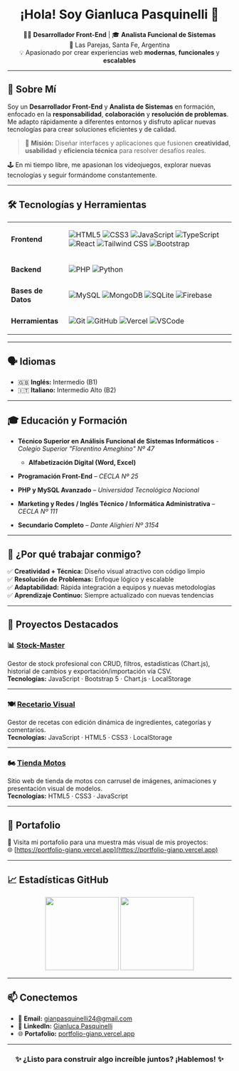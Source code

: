 <h1 align="center">¡Hola! Soy Gianluca Pasquinelli 👋</h1>

<p align="center">
  🧑‍💻 <strong>Desarrollador Front-End</strong> | 🎓 <strong>Analista Funcional de Sistemas</strong><br>
  📍 Las Parejas, Santa Fe, Argentina<br>
  💡 Apasionado por crear experiencias web <strong>modernas</strong>, <strong>funcionales</strong> y <strong>escalables</strong>
</p>

---

## 🚀 Sobre Mí

Soy un **Desarrollador Front-End** y **Analista de Sistemas** en formación, enfocado en la **responsabilidad**, **colaboración** y **resolución de problemas**. Me adapto rápidamente a diferentes entornos y disfruto aplicar nuevas tecnologías para crear soluciones eficientes y de calidad.

> 🎯 **Misión:** Diseñar interfaces y aplicaciones que fusionen **creatividad**, **usabilidad** y **eficiencia técnica** para resolver desafíos reales.

🕹️ En mi tiempo libre, me apasionan los videojuegos, explorar nuevas tecnologías y seguir formándome constantemente.

---

## 🛠️ Tecnologías y Herramientas

<table>
  <tr>
    <td><strong>Frontend</strong></td>
    <td>

![HTML5](https://img.shields.io/badge/-HTML5-E34F26?style=for-the-badge&logo=html5&logoColor=white)
![CSS3](https://img.shields.io/badge/-CSS3-1572B6?style=for-the-badge&logo=css3&logoColor=white)
![JavaScript](https://img.shields.io/badge/-JavaScript-F7DF1E?style=for-the-badge&logo=javascript&logoColor=black)
![TypeScript](https://img.shields.io/badge/-TypeScript-3178C6?style=for-the-badge&logo=typescript&logoColor=white)
![React](https://img.shields.io/badge/-React-20232A?style=for-the-badge&logo=react&logoColor=61DAFB)
![Tailwind CSS](https://img.shields.io/badge/-Tailwind-06B6D4?style=for-the-badge&logo=tailwind-css&logoColor=white)
![Bootstrap](https://img.shields.io/badge/-Bootstrap-7952B3?style=for-the-badge&logo=bootstrap&logoColor=white)

</td>
  </tr>
  <tr>
    <td><strong>Backend</strong></td>
    <td>

![PHP](https://img.shields.io/badge/-PHP-777BB4?style=for-the-badge&logo=php&logoColor=white)
![Python](https://img.shields.io/badge/-Python-3776AB?style=for-the-badge&logo=python&logoColor=white)

</td>
  </tr>
  <tr>
    <td><strong>Bases de Datos</strong></td>
    <td>

![MySQL](https://img.shields.io/badge/-MySQL-4479A1?style=for-the-badge&logo=mysql&logoColor=white)
![MongoDB](https://img.shields.io/badge/-MongoDB-4EA94B?style=for-the-badge&logo=mongodb&logoColor=white)
![SQLite](https://img.shields.io/badge/-SQLite-003B57?style=for-the-badge&logo=sqlite&logoColor=white)
![Firebase](https://img.shields.io/badge/-Firebase-FFCA28?style=for-the-badge&logo=firebase&logoColor=black)

</td>
  </tr>
  <tr>
    <td><strong>Herramientas</strong></td>
    <td>

![Git](https://img.shields.io/badge/-Git-F05032?style=for-the-badge&logo=git&logoColor=white)
![GitHub](https://img.shields.io/badge/-GitHub-181717?style=for-the-badge&logo=github&logoColor=white)
![Vercel](https://img.shields.io/badge/-Vercel-000000?style=for-the-badge&logo=vercel&logoColor=white)
![VSCode](https://img.shields.io/badge/-VSCode-007ACC?style=for-the-badge&logo=visual-studio-code&logoColor=white)

</td>
  </tr>
</table>

---

## 🗣️ Idiomas

- 🇬🇧 **Inglés:** Intermedio (B1)  
- 🇮🇹 **Italiano:** Intermedio Alto (B2)

---

## 🎓 Educación y Formación

- **Técnico Superior en Análisis Funcional de Sistemas Informáticos** - *Colegio Superior "Florentino Ameghino" Nº 47*

  - **Alfabetización Digital (Word, Excel)** 


- **Programación Front-End** – *CECLA Nº 25*  
- **PHP y MySQL Avanzado** – *Universidad Tecnológica Nacional*  
- **Marketing y Redes / Inglés Técnico / Informática Administrativa** – *CECLA Nº 111*  
- **Secundario Completo** – *Dante Alighieri Nº 3154*

---

## 🌟 ¿Por qué trabajar conmigo?

✅ **Creatividad + Técnica:** Diseño visual atractivo con código limpio  
✅ **Resolución de Problemas:** Enfoque lógico y escalable  
✅ **Adaptabilidad:** Rápida integración a equipos y nuevas metodologías  
✅ **Aprendizaje Continuo:** Siempre actualizado con nuevas tendencias

---

## 📌 Proyectos Destacados

### 📊 [Stock-Master](https://github.com/Gianp2/StockMaster)
Gestor de stock profesional con CRUD, filtros, estadísticas (Chart.js), historial de cambios y exportación/importación vía CSV.  
**Tecnologías:** JavaScript · Bootstrap 5 · Chart.js · LocalStorage

---

### 🍽️ [Recetario Visual](https://github.com/Gianp2/Recetario-Visual)
Gestor de recetas con edición dinámica de ingredientes, categorías y comentarios.  
**Tecnologías:** JavaScript · HTML5 · CSS3 · LocalStorage

---

### 🏍️ [Tienda Motos](https://github.com/Gianp2/Tienda-Motos)
Sitio web de tienda de motos con carrusel de imágenes, animaciones y presentación visual de modelos.  
**Tecnologías:** HTML5 · CSS3 · JavaScript

---

## 🔗 Portafolio

🔎 Visita mi portafolio para una muestra más visual de mis proyectos:  
🌐 [https://portfolio-gianp.vercel.app](https://portfolio-gianp.vercel.app)

---

## 📈 Estadísticas GitHub

<p align="center">
  <img src="https://github-readme-stats.vercel.app/api?username=Gianp2&show_icons=true&theme=radical&hide_title=true" height="165" />
  <img src="https://github-readme-stats.vercel.app/api/top-langs/?username=Gianp2&layout=compact&theme=radical" height="165" />
</p>

---

## 📫 Conectemos

- 📧 **Email:** gianpasquinelli24@gmail.com  
- 💼 **LinkedIn:** [Gianluca Pasquinelli](https://www.linkedin.com/in/gianpasquinelli)  
- 🌐 **Portafolio:** [portfolio-gianp.vercel.app](https://portfolio-gianp.vercel.app/)

---

<h3 align="center">✨ ¿Listo para construir algo increíble juntos? ¡Hablemos! ✨</h3>
